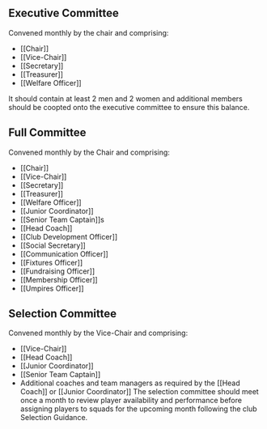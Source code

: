 ## Executive Committee
Convened monthly by the chair and comprising:
- [[Chair]]
- [[Vice-Chair]]
- [[Secretary]]
- [[Treasurer]]
- [[Welfare Officer]]

It should contain at least 2 men and 2 women and additional members should be coopted onto the executive committee to ensure this balance.

## Full Committee
Convened monthly by the Chair and comprising:
- [[Chair]]
- [[Vice-Chair]]
- [[Secretary]]
- [[Treasurer]]
- [[Welfare Officer]]
- [[Junior Coordinator]]
- [[Senior Team Captain]]s
- [[Head Coach]]
- [[Club Development Officer]]
- [[Social Secretary]]
- [[Communication Officer]]
- [[Fixtures Officer]]
- [[Fundraising Officer]]
- [[Membership Officer]]
- [[Umpires Officer]]

## Selection Committee
Convened monthly by the Vice-Chair and comprising:
- [[Vice-Chair]]
- [[Head Coach]]
- [[Junior Coordinator]]
- [[Senior Team Captain]]
- Additional coaches and team managers as required by the [[Head Coach]] or [[Junior Coordinator]]
The selection committee should meet once a month to review player availability and performance before assigning players to squads for the upcoming month following the club Selection Guidance.